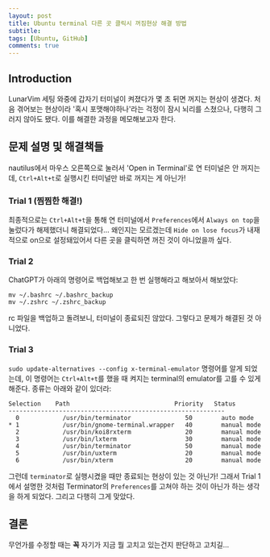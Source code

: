 ```yaml
---
layout: post
title: Ubuntu terminal 다른 곳 클릭시 꺼짐현상 해결 방법
subtitle:
tags: [Ubuntu, GitHub]
comments: true
---
```


## Introduction

LunarVim 세팅 와중에 갑자기 터미널이 켜졌다가 몇 초 뒤면 꺼지는 현상이 생겼다.
처음 겪어보는 현상이라 '혹시 포맷해야하나'라는 걱정이 잠시 뇌리를 스쳤으나, 다행히 그러지 않아도 됐다.
이를 해결한 과정을 메모해보고자 한다.

## 문제 설명 및 해결책들

nautilus에서 마우스 오른쪽으로 눌러서 'Open in Terminal'로 연 터미널은 안 꺼지는데, `Ctrl+Alt+t`로 실행시킨 터미널만 바로 꺼지는 게 아닌가!

### Trial 1 (찜찜한 해결!)

최종적으로는 `Ctrl+Alt+t`을 통해 연 터미널에서 `Preferences`에서 `Always on top`을 눌렀다가 해제했더니 해결되었다...
왜인지는 모르겠는데 `Hide on lose focus`가 내재적으로 on으로 설정돼있어서 다른 곳을 클릭하면 꺼진 것이 아니었을까 싶다.

### Trial 2

ChatGPT가 아래의 명령어로 백업해보고 한 번 실행해라고 해보아서 해보았다:

```
mv ~/.bashrc ~/.bashrc_backup
mv ~/.zshrc ~/.zshrc_backup
```

rc 파일을 백업하고 돌려보니, 터미널이 종료되진 않았다. 그렇다고 문제가 해결된 것 아니었다.  

### Trial 3

`sudo update-alternatives --config x-terminal-emulator` 명령어를 알게 되었는데, 이 명령어는 `Ctrl+Alt+t`를 했을 때 켜지는 terminal의 emulator를 고를 수 있게 해준다.
종류는 아래와 같이 있더라:

```angular2html
Selection    Path                             Priority   Status
------------------------------------------------------------
  0            /usr/bin/terminator               50        auto mode
* 1            /usr/bin/gnome-terminal.wrapper   40        manual mode
  2            /usr/bin/koi8rxterm               20        manual mode
  3            /usr/bin/lxterm                   30        manual mode
  4            /usr/bin/terminator               50        manual mode
  5            /usr/bin/uxterm                   20        manual mode
  6            /usr/bin/xterm                    20        manual mode
```

그런데 `terminator`로 실행시켰을 때만 종료되는 현상이 있는 것 아닌가! 그래서 Trial 1에서 설명한 것처럼 Terminator의 `Preferences`를 고쳐야 하는 것이 아닌가 하는 생각을 하게 되었다. 그리고 다행히 그게 맞았다.

## 결론

무언가를 수정할 때는 **꼭** 자기가 지금 뭘 고치고 있는건지 판단하고 고치길...

